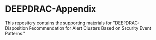 # DEEPDRAC-Appendix
This repository contains the supporting materials for "DEEPDRAC: Disposition Recommendation for Alert Clusters Based on Security Event Patterns."
